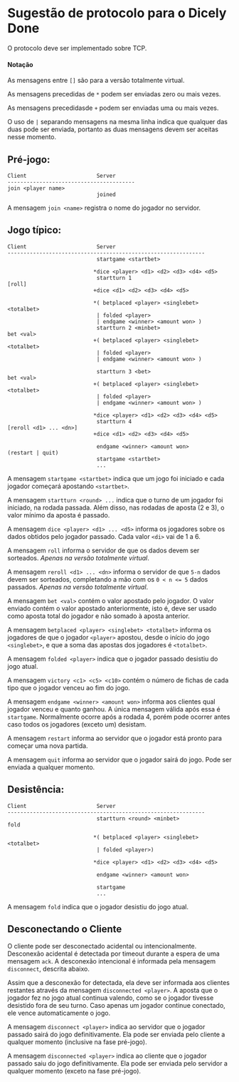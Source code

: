 # Sugestão de protocolo para o Dicely Done

O protocolo deve ser implementado sobre TCP.

#### Notação

As mensagens entre `[]` são para a versão totalmente virtual.

As mensagens precedidas de `*` podem ser enviadas zero ou mais vezes.

As mensagens precedidasde `+` podem ser enviadas uma ou mais vezes.

O uso de `|` separando mensagens na mesma linha indica que qualquer das duas pode ser enviada, portanto as duas mensagens devem ser aceitas nesse momento.

## Pré-jogo:

    Client                      Server
    ----------------------------------------
    join <player name>
                                joined

A mensagem `join <name>` registra o nome do jogador no servidor.

## Jogo típico:

    Client                      Server
    --------------------------------------------------------------
                                startgame <startbet>

                               *dice <player> <d1> <d2> <d3> <d4> <d5>
                                startturn 1
    [roll]
                               +dice <d1> <d2> <d3> <d4> <d5>

                               *( betplaced <player> <singlebet> <totalbet>
                                | folded <player>
                                | endgame <winner> <amount won> )
                                startturn 2 <minbet>
    bet <val>
                               +( betplaced <player> <singlebet> <totalbet>
                                | folded <player>
                                | endgame <winner> <amount won> )

                                startturn 3 <bet>
    bet <val>
                               +( betplaced <player> <singlebet> <totalbet>
                                | folded <player>
                                | endgame <winner> <amount won> )

                               *dice <player> <d1> <d2> <d3> <d4> <d5>
                                startturn 4
    [reroll <d1> ... <dn>]
                               +dice <d1> <d2> <d3> <d4> <d5>

                                endgame <winner> <amount won>
    (restart | quit)
                                startgame <startbet>
                                ...

A mensagem `startgame <startbet>` indica que um jogo foi iniciado e cada jogador começará apostando `<startbet>`.

A mensagem `startturn <round> ...` indica que o turno de um jogador foi iniciado, na rodada passada. Além disso, nas rodadas de aposta (2 e 3), o valor mínimo da aposta é passado.

A mensagem `dice <player> <d1> ... <d5>` informa os jogadores sobre os dados obtidos pelo jogador passado. Cada valor `<di>` vai de 1 a 6.

A mensagem `roll` informa o servidor de que os dados devem ser sorteados. _Apenas na versão totalmente virtual_.

A mensagem `reroll <d1> ... <dn>` informa o servidor de que `5-n` dados devem ser sorteados, completando a mão com os `0 < n <= 5` dados passados. _Apenas na versão totalmente virtual_.

A mensagem `bet <val>` contém o valor apostado pelo jogador. O valor enviado contém o valor apostado anteriormente, isto é, deve ser usado como aposta total do jogador e não somado à aposta anterior.

A mensagem `betplaced <player> <singlebet> <totalbet>` informa os jogadores de que o jogador `<player>` apostou, desde o início do jogo `<singlebet>`, e que a soma das apostas dos jogadores é `<totalbet>`.

A mensagem `folded <player>` indica que o jogador passado desistiu do jogo atual.

A mensagem `victory <c1> <c5> <c10>` contém o número de fichas de cada tipo
que o jogador venceu ao fim do jogo.

A mensagem `endgame <winner> <amount won>` informa aos clientes qual jogador venceu e quanto ganhou. A única mensagem válida após essa é `startgame`. Normalmente ocorre após a rodada 4, porém pode ocorrer antes caso todos os jogadores (exceto um) desistam.

A mensagem `restart` informa ao servidor que o jogador está pronto para começar uma nova partida.

A mensagem `quit` informa ao servidor que o jogador sairá do jogo. Pode ser enviada a qualquer momento.

## Desistência:

    Client                      Server
    --------------------------------------------------------------
                                startturn <round> <minbet>
    fold

                               *( betplaced <player> <singlebet> <totalbet>
                                | folded <player>)

                               *dice <player> <d1> <d2> <d3> <d4> <d5>

                                endgame <winner> <amount won>

                                startgame
                                ...

A mensagem `fold` indica que o jogador desistiu do jogo atual.

## Desconectando o Cliente

O cliente pode ser desconectado acidental ou intencionalmente. Desconexão acidental é detectada por timeout durante a espera de uma mensagem `ack`. A desconexão intencional é informada pela mensagem `disconnect`, descrita abaixo.

Assim que a desconexão for detectada, ela deve ser informada aos clientes restantes através da mensagem `disconnected <player>`. A aposta que o jogador fez no jogo atual continua valendo, como se o jogador tivesse desistido fora de seu turno. Caso apenas um jogador continue conectado, ele vence automaticamente o jogo.

A mensagem `disconnect <player>` indica ao servidor que o jogador passado sairá do jogo definitivamente. Ela pode ser enviada pelo cliente a qualquer momento (inclusive na fase pré-jogo).

A mensagem `disconnected <player>` indica ao cliente que o jogador passado saiu do jogo definitivamente. Ela pode ser enviada pelo servidor a qualquer momento (exceto na fase pré-jogo).
